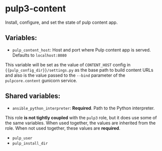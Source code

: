pulp3-content
=============

Install, configure, and set the state of pulp content app.

Variables:
----------

* `pulp_content_host`: Host and port where Pulp content app is served. Defaults to `localhost:8080`

This variable will be set as the value of `CONTENT_HOST` config in `{{pulp_config_dir}}/settings.py` as the base path to build content URLs and also is the value passed to the `--bind` parameter of the `pulpcore.content` gunicorn service.

Shared variables:
-----------------

* `ansible_python_interpreter`: **Required**. Path to the Python interpreter.

This role **is not tightly coupled** with the `pulp3` role, but it does use some of the same
variables. When used together, the values are inherited from the role. When not used together,
these values are **required**.

* `pulp_user`
* `pulp_install_dir`
